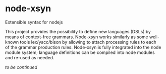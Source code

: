 # node-xsyn
Extensible syntax for nodejs

This project provides the possibility to define new languages (DSLs) by means of context-free grammars. Node-xsyn works similarly as some well-known tools lex/yacc/bison by allowing to attach processing rules to each of the grammar production rules. Node-xsyn is fully integrated into the node module system; language definitions can be compiled into node modules and re-used as needed.

_to be continued_
